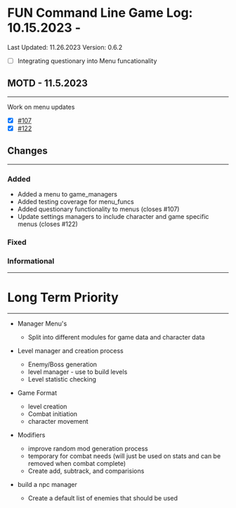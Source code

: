 # FUN Command Line Game Log: 10.15.2023 - 
<!-- Update: Current Log date -->

Last Updated: 11.26.2023 <!-- Update with previous log date -->
Version: 0.6.2
<!-- Update version number when changes made-->
<!-- Verions Additions 
  + 1.0.0 is for major project wide changes like adding a whole new concept/face change
    + V1 = MVP CLI version of game
    + V2 = integration of Textual package and any visiualization features
  + 0.1.0 is for current feature version updates including additions/removal/revamp of methods or parts (general idea of things)
  + 0.0.1 is for minor changes including: bug fixes, additions to current methods
 -->

- [ ] Integrating questionary into Menu funcationality

## MOTD - 11.5.2023
-------------------

Work on menu updates

- [x] [#107](https://github.com/jevinevans/Game/issues/107)
- [x] [#122](https://github.com/jevinevans/Game/issues/122)

## Changes
------------------------------

### Added

- Added a menu to game_managers
- Added testing coverage for menu_funcs
- Added questionary functionality to menus (closes #107)
- Update settings managers to include character and game specific menus (closes #122)

### Fixed

### Informational


------------------------------


# Long Term Priority
---------------------------
- Manager Menu's
  - Split into different modules for game data and character data
  
- Level manager and creation process
  - Enemy/Boss generation
  - level manager - use to build levels
  - Level statistic checking

- Game Format
  - level creation
  - Combat initiation
  - character movement

- Modifiers
  - improve random mod generation process
  - temporary for combat needs (will just be used on stats and can be removed when combat complete)
  - Create add, subtrack, and comparisions

- build a npc manager
  - Create a default list of enemies that should be used

